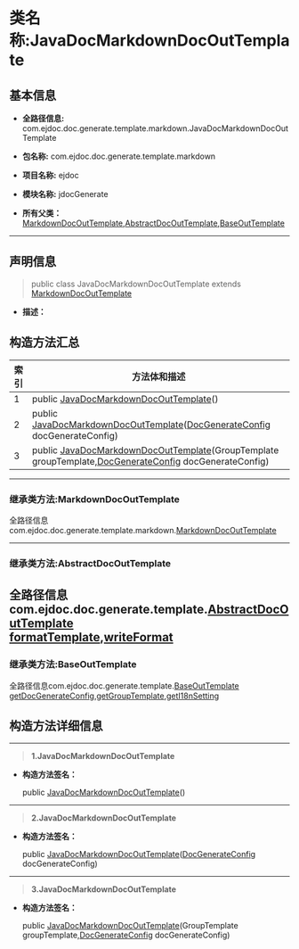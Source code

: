 # 类名称:JavaDocMarkdownDocOutTemplate

## 基本信息

* **全路径信息:** com.ejdoc.doc.generate.template.markdown.JavaDocMarkdownDocOutTemplate
* **包名称:** com.ejdoc.doc.generate.template.markdown
* **项目名称:** ejdoc
* **模块名称:** jdocGenerate





* **所有父类：**  
[MarkdownDocOutTemplate](/jdocGenerate/com/ejdoc/doc/generate/template/markdown/MarkdownDocOutTemplate.md),[AbstractDocOutTemplate](/jdocGenerate/com/ejdoc/doc/generate/template/AbstractDocOutTemplate.md),[BaseOutTemplate](/jdocGenerate/com/ejdoc/doc/generate/template/BaseOutTemplate.md)



---

## 声明信息
> public class JavaDocMarkdownDocOutTemplate extends [MarkdownDocOutTemplate](/jdocGenerate/com/ejdoc/doc/generate/template/markdown/MarkdownDocOutTemplate.md)     


* **描述：** 

  







## 构造方法汇总

|   索引  |    方法体和描述   |
| ---- | ---- |
|1|public  [JavaDocMarkdownDocOutTemplate](#innerlink-javadocmarkdowndocouttemplate)()   <br/>|
|2|public  [JavaDocMarkdownDocOutTemplate](#innerlink-javadocmarkdowndocouttemplate-comejdocdocgenerateoutconfigdocgenerateconfig)([DocGenerateConfig](/jdocGenerate/com/ejdoc/doc/generate/out/config/DocGenerateConfig.md) docGenerateConfig)   <br/>|
|3|public  [JavaDocMarkdownDocOutTemplate](#innerlink-javadocmarkdowndocouttemplate-grouptemplate-comejdocdocgenerateoutconfigdocgenerateconfig)(GroupTemplate groupTemplate,[DocGenerateConfig](/jdocGenerate/com/ejdoc/doc/generate/out/config/DocGenerateConfig.md) docGenerateConfig)   <br/>|



---
### 继承类方法:MarkdownDocOutTemplate

全路径信息com.ejdoc.doc.generate.template.markdown.[MarkdownDocOutTemplate](/jdocGenerate/com/ejdoc/doc/generate/template/markdown/MarkdownDocOutTemplate.md)  

---
### 继承类方法:AbstractDocOutTemplate

全路径信息com.ejdoc.doc.generate.template.[AbstractDocOutTemplate](/jdocGenerate/com/ejdoc/doc/generate/template/AbstractDocOutTemplate.md)  
[formatTemplate](/jdocGenerate/com/ejdoc/doc/generate/template/AbstractDocOutTemplate.md#formatTemplate-comejdocdocgeneratemodeldocoutfileinfo),[writeFormat](/jdocGenerate/com/ejdoc/doc/generate/template/AbstractDocOutTemplate.md#writeFormat-javalangstring-comejdocdocgeneratemodeldocoutfileinfo)
---
### 继承类方法:BaseOutTemplate

全路径信息com.ejdoc.doc.generate.template.[BaseOutTemplate](/jdocGenerate/com/ejdoc/doc/generate/template/BaseOutTemplate.md)  
[getDocGenerateConfig](/jdocGenerate/com/ejdoc/doc/generate/template/BaseOutTemplate.md#getDocGenerateConfig),[getGroupTemplate](/jdocGenerate/com/ejdoc/doc/generate/template/BaseOutTemplate.md#getGroupTemplate),[getI18nSetting](/jdocGenerate/com/ejdoc/doc/generate/template/BaseOutTemplate.md#getI18nSetting)





## 构造方法详细信息

---
> **1.<span id="innerlink-javadocmarkdowndocouttemplate">JavaDocMarkdownDocOutTemplate</span>**

* **构造方法签名：** 

  public  [JavaDocMarkdownDocOutTemplate](#javadocmarkdowndocouttemplate)()   






---
> **2.<span id="innerlink-javadocmarkdowndocouttemplate-comejdocdocgenerateoutconfigdocgenerateconfig">JavaDocMarkdownDocOutTemplate</span>**

* **构造方法签名：** 

  public  [JavaDocMarkdownDocOutTemplate](#javadocmarkdowndocouttemplate-comejdocdocgenerateoutconfigdocgenerateconfig)([DocGenerateConfig](/jdocGenerate/com/ejdoc/doc/generate/out/config/DocGenerateConfig.md) docGenerateConfig)   






---
> **3.<span id="innerlink-javadocmarkdowndocouttemplate-grouptemplate-comejdocdocgenerateoutconfigdocgenerateconfig">JavaDocMarkdownDocOutTemplate</span>**

* **构造方法签名：** 

  public  [JavaDocMarkdownDocOutTemplate](#javadocmarkdowndocouttemplate-grouptemplate-comejdocdocgenerateoutconfigdocgenerateconfig)(GroupTemplate groupTemplate,[DocGenerateConfig](/jdocGenerate/com/ejdoc/doc/generate/out/config/DocGenerateConfig.md) docGenerateConfig)   







